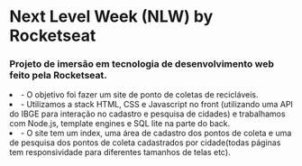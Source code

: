 <h1> Next Level Week (NLW) by Rocketseat </h1>

<h3> Projeto de imersão em tecnologia de desenvolvimento web feito pela Rocketseat. </h3> 

<u1>
  <li> - O objetivo foi fazer um site de ponto de coletas de recicláveis.</li> 
  <li> - Utilizamos a stack HTML, CSS e Javascript no front (utilizando uma API do IBGE para interação no cadastro e pesquisa de cidades) e trabalhamos com Node.js, template engines e SQL lite na parte do back.</li>
  <li> - O site tem um index, uma área de cadastro dos pontos de coleta e uma de pesquisa dos pontos de coleta cadastrados por cidade(todas páginas tem responsividade para diferentes tamanhos de telas etc).</li>
</u1>
